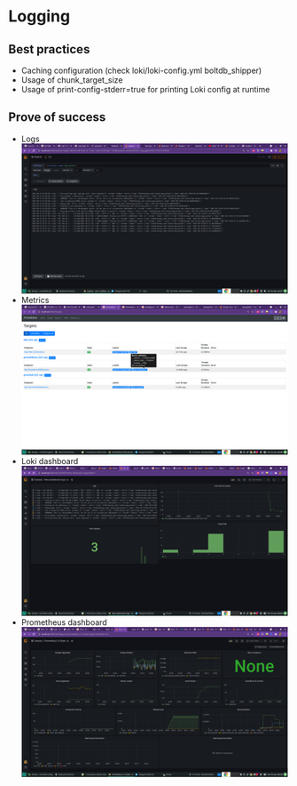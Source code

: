 # Logging
## Best practices
* Caching configuration (check loki/loki-config.yml boltdb_shipper)
* Usage of chunk_target_size
* Usage of print-config-stderr=true for printing Loki config at runtime

## Prove of success
* Logs
![logs](https://github.com/ISalimzhanov/devops/blob/main/monitoring/screenshot/Logs.png)
* Metrics
![metrics](https://github.com/ISalimzhanov/devops/blob/main/monitoring/screenshot/Metrics.png)
* Loki dashboard
![loki](https://github.com/ISalimzhanov/devops/blob/main/monitoring/screenshot/loki.png)
* Prometheus dashboard
![prometheus](https://github.com/ISalimzhanov/devops/blob/main/monitoring/screenshot/prometheus.png)
